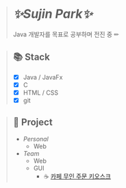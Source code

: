 > # _✨Sujin Park✨_
> Java 개발자를 목표로 공부하며 전진 중 ✏

> ## 📚 Stack
> - [x] Java / JavaFx
> - [x] C
> - [x] HTML / CSS
> - [x] git

> ## 🚩 Project
> - _Personal_
>   - Web
> - _Team_
>   - Web
>   - GUI
>     - ☕ [카페 무인 주문 키오스크](https://github.com/su-jp/cafeKiosk.git)
